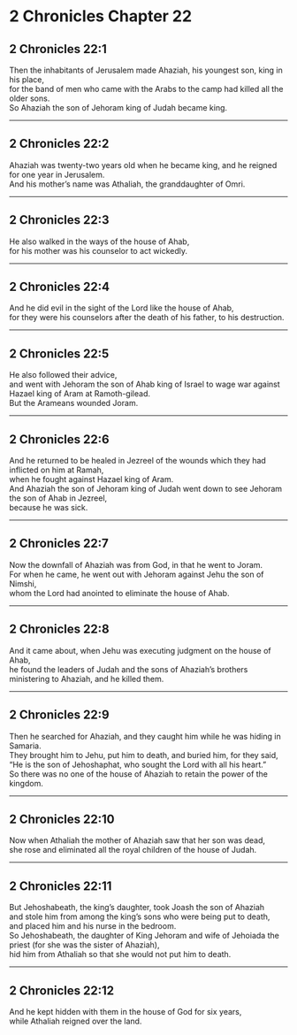 # 2 Chronicles Chapter 22

## 2 Chronicles 22:1

Then the inhabitants of Jerusalem made Ahaziah, his youngest son, king in his place,  
for the band of men who came with the Arabs to the camp had killed all the older sons.  
So Ahaziah the son of Jehoram king of Judah became king.

---

## 2 Chronicles 22:2

Ahaziah was twenty-two years old when he became king, and he reigned for one year in Jerusalem.  
And his mother’s name was Athaliah, the granddaughter of Omri.

---

## 2 Chronicles 22:3

He also walked in the ways of the house of Ahab,  
for his mother was his counselor to act wickedly.

---

## 2 Chronicles 22:4

And he did evil in the sight of the Lord like the house of Ahab,  
for they were his counselors after the death of his father, to his destruction.

---

## 2 Chronicles 22:5

He also followed their advice,  
and went with Jehoram the son of Ahab king of Israel to wage war against Hazael king of Aram at Ramoth-gilead.  
But the Arameans wounded Joram.

---

## 2 Chronicles 22:6

And he returned to be healed in Jezreel of the wounds which they had inflicted on him at Ramah,  
when he fought against Hazael king of Aram.  
And Ahaziah the son of Jehoram king of Judah went down to see Jehoram the son of Ahab in Jezreel,  
because he was sick.

---

## 2 Chronicles 22:7

Now the downfall of Ahaziah was from God, in that he went to Joram.  
For when he came, he went out with Jehoram against Jehu the son of Nimshi,  
whom the Lord had anointed to eliminate the house of Ahab.

---

## 2 Chronicles 22:8

And it came about, when Jehu was executing judgment on the house of Ahab,  
he found the leaders of Judah and the sons of Ahaziah’s brothers ministering to Ahaziah, and he killed them.

---

## 2 Chronicles 22:9

Then he searched for Ahaziah, and they caught him while he was hiding in Samaria.  
They brought him to Jehu, put him to death, and buried him, for they said,  
“He is the son of Jehoshaphat, who sought the Lord with all his heart.”  
So there was no one of the house of Ahaziah to retain the power of the kingdom.

---

## 2 Chronicles 22:10

Now when Athaliah the mother of Ahaziah saw that her son was dead,  
she rose and eliminated all the royal children of the house of Judah.

---

## 2 Chronicles 22:11

But Jehoshabeath, the king’s daughter, took Joash the son of Ahaziah  
and stole him from among the king’s sons who were being put to death,  
and placed him and his nurse in the bedroom.  
So Jehoshabeath, the daughter of King Jehoram and wife of Jehoiada the priest (for she was the sister of Ahaziah),  
hid him from Athaliah so that she would not put him to death.

---

## 2 Chronicles 22:12

And he kept hidden with them in the house of God for six years,  
while Athaliah reigned over the land.
